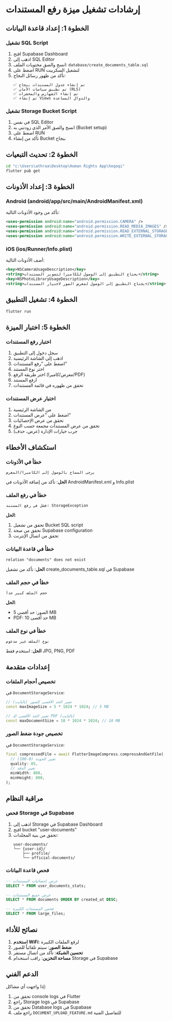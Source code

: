 # إرشادات تشغيل ميزة رفع المستندات

## الخطوة 1: إعداد قاعدة البيانات

### تشغيل SQL Script
1. افتح Supabase Dashboard
2. اذهب إلى SQL Editor
3. انسخ والصق محتويات الملف: `database/create_documents_table.sql`
4. اضغط على RUN لتشغيل السكريبت
5. تأكد من ظهور رسائل النجاح:
   ```
   ✅ تم إنشاء جدول المستندات بنجاح
   ✅ تم تطبيق سياسات الأمان (RLS)
   ✅ تم إنشاء الفهارس والمحفزات
   ✅ تم إنشاء Views والدوال المساعدة
   ```

### تشغيل Storage Bucket Script
1. في نفس SQL Editor
2. انسخ والصق الأمر الذي زودتني به (Bucket setup)
3. اضغط على RUN
4. تأكد من إنشاء Bucket بنجاح

## الخطوة 2: تحديث التبعيات

```bash
cd "c:\Users\athraa\Desktop\Human Rights App\hoqoqi"
flutter pub get
```

## الخطوة 3: إعداد الأذونات

### Android (android/app/src/main/AndroidManifest.xml)
تأكد من وجود الأذونات التالية:

```xml
<uses-permission android:name="android.permission.CAMERA" />
<uses-permission android:name="android.permission.READ_MEDIA_IMAGES" />
<uses-permission android:name="android.permission.READ_EXTERNAL_STORAGE" />
<uses-permission android:name="android.permission.WRITE_EXTERNAL_STORAGE" />
```

### iOS (ios/Runner/Info.plist)
أضف الأذونات التالية:

```xml
<key>NSCameraUsageDescription</key>
<string>يحتاج التطبيق إلى الوصول للكاميرا لتصوير المستندات</string>
<key>NSPhotoLibraryUsageDescription</key>
<string>يحتاج التطبيق إلى الوصول لمعرض الصور لاختيار المستندات</string>
```

## الخطوة 4: تشغيل التطبيق

```bash
flutter run
```

## الخطوة 5: اختبار الميزة

### اختبار رفع المستندات
1. سجل دخول إلى التطبيق
2. اذهب إلى الشاشة الرئيسية
3. اضغط على "رفع المستندات"
4. اختر نوع المستند
5. اختر طريقة الرفع (معرض/كاميرا/PDF)
6. ارفع المستند
7. تحقق من ظهوره في قائمة المستندات

### اختبار عرض المستندات  
1. من الشاشة الرئيسية
2. اضغط على "عرض المستندات"
3. تحقق من عرض الإحصائيات
4. تحقق من عرض المستندات مجمعة حسب النوع
5. جرب خيارات الإدارة (عرض، حذف)

## استكشاف الأخطاء

### خطأ في الأذونات
```
يرجى السماح بالوصول إلى الكاميرا/المعرض
```
**الحل**: تأكد من إضافة الأذونات في AndroidManifest.xml و Info.plist

### خطأ في رفع الملف
```
فشل في رفع المستند: StorageException
```
**الحل**: 
1. تحقق من تشغيل Bucket SQL script
2. تحقق من صحة Supabase configuration
3. تحقق من اتصال الإنترنت

### خطأ في قاعدة البيانات
```
relation "documents" does not exist
```
**الحل**: تأكد من تشغيل create_documents_table.sql في Supabase

### خطأ في حجم الملف
```
حجم الملف كبير جداً
```
**الحل**: 
- الصور: حد أقصى 5 MB
- PDF: حد أقصى 10 MB

### خطأ في نوع الملف
```
نوع الملف غير مدعوم
```
**الحل**: استخدم فقط JPG, PNG, PDF

## إعدادات متقدمة

### تخصيص أحجام الملفات
في `DocumentStorageService`:
```dart
// تغيير الحد الأقصى للصور (بالبايت)
const maxImageSize = 5 * 1024 * 1024; // 5 MB

// تغيير الحد الأقصى للـ PDF (بالبايت)  
const maxDocumentSize = 10 * 1024 * 1024; // 10 MB
```

### تخصيص جودة ضغط الصور
في `DocumentStorageService`:
```dart
final compressedFile = await FlutterImageCompress.compressAndGetFile(
  // تغيير الجودة (0-100)
  quality: 85,
  // تغيير الدقة
  minWidth: 800,
  minHeight: 800,
);
```

## مراقبة النظام

### فحص Storage في Supabase
1. اذهب إلى Storage في Supabase Dashboard
2. افتح bucket "user-documents"
3. تحقق من بنية المجلدات:
   ```
   user-documents/
   └── {user-id}/
       ├── profile/
       └── official-documents/
   ```

### فحص قاعدة البيانات
```sql
-- عرض إحصائيات المستندات
SELECT * FROM user_documents_stats;

-- عرض جميع المستندات
SELECT * FROM documents ORDER BY created_at DESC;

-- فحص المستندات الكبيرة
SELECT * FROM large_files;
```

## نصائح للأداء

1. **استخدم WiFi**: لرفع الملفات الكبيرة
2. **ضغط الصور**: سيتم تلقائياً للصور
3. **تحسين الشبكة**: تأكد من اتصال مستقر
4. **مساحة التخزين**: راقب استخدام Storage في Supabase

## الدعم الفني

إذا واجهت أي مشاكل:
1. تحقق من console logs في Flutter
2. راجع Storage logs في Supabase
3. تحقق من Database logs في Supabase
4. راجع ملف `DOCUMENT_UPLOAD_FEATURE.md` للتفاصيل الفنية
